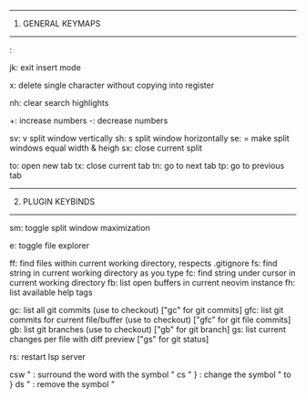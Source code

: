 -------------------

1. GENERAL KEYMAPS

-------------------

<leader>: <SPC>

jk: <ESC> exit insert mode <ESC>

x: delete single character without copying into register

<leader>nh: clear search highlights

<leader>+: increase numbers
<leader>-: decrease numbers

<leader>sv: <C-w>v split window vertically
<leader>sh: <C-w>s split window horizontally
<leader>se: <C-w>= make split windows equal width & heigh
<leader>sx: close current split

<leader>to: open new tab
<leader>tx: close current tab
<leader>tn: go to next tab
<leader>tp: go to previous tab

-------------------

2. PLUGIN KEYBINDS

-------------------

 <leader>sm: toggle split window maximization

 <leader>e: toggle file explorer

 <leader>ff: find files within current working directory, respects .gitignore
 <leader>fs: find string in current working directory as you type
 <leader>fc: find string under cursor in current working directory
 <leader>fb: list open buffers in current neovim instance
 <leader>fh: list available help tags

 <leader>gc: list all git commits (use <cr> to checkout) ["gc" for git commits]
 <leader>gfc: list git commits for current file/buffer (use <cr> to checkout) ["gfc" for git file commits]
 <leader>gb: list git branches (use <cr> to checkout) ["gb" for git branch]
 <leader>gs: list current changes per file with diff preview ["gs" for git status]

 <leader>rs: restart lsp server

 csw " : surround the word with the symbol "
 cs "  } : change the symbol " to }
 ds "  : remove the symbol "
